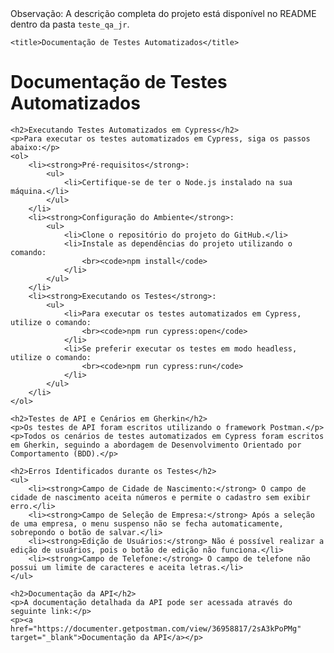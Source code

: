<!DOCTYPE html>
<html lang="pt-br">
<head>
    <meta charset="UTF-8">
    <meta name="viewport" content="width=device-width, initial-scale=1.0">
<span>Observação: A descrição completa do projeto está disponível no README dentro da pasta <code>teste_qa_jr</code>.</span>



    <title>Documentação de Testes Automatizados</title>
</head>
<body>
    <h1>Documentação de Testes Automatizados</h1>

    <h2>Executando Testes Automatizados em Cypress</h2>
    <p>Para executar os testes automatizados em Cypress, siga os passos abaixo:</p>
    <ol>
        <li><strong>Pré-requisitos</strong>:
            <ul>
                <li>Certifique-se de ter o Node.js instalado na sua máquina.</li>
            </ul>
        </li>
        <li><strong>Configuração do Ambiente</strong>:
            <ul>
                <li>Clone o repositório do projeto do GitHub.</li>
                <li>Instale as dependências do projeto utilizando o comando:
                    <br><code>npm install</code>
                </li>
            </ul>
        </li>
        <li><strong>Executando os Testes</strong>:
            <ul>
                <li>Para executar os testes automatizados em Cypress, utilize o comando:
                    <br><code>npm run cypress:open</code>
                </li>
                <li>Se preferir executar os testes em modo headless, utilize o comando:
                    <br><code>npm run cypress:run</code>
                </li>
            </ul>
        </li>
    </ol>

    <h2>Testes de API e Cenários em Gherkin</h2>
    <p>Os testes de API foram escritos utilizando o framework Postman.</p>
    <p>Todos os cenários de testes automatizados em Cypress foram escritos em Gherkin, seguindo a abordagem de Desenvolvimento Orientado por Comportamento (BDD).</p>

    <h2>Erros Identificados durante os Testes</h2>
    <ul>
        <li><strong>Campo de Cidade de Nascimento:</strong> O campo de cidade de nascimento aceita números e permite o cadastro sem exibir erro.</li>
        <li><strong>Campo de Seleção de Empresa:</strong> Após a seleção de uma empresa, o menu suspenso não se fecha automaticamente, sobrepondo o botão de salvar.</li>
        <li><strong>Edição de Usuários:</strong> Não é possível realizar a edição de usuários, pois o botão de edição não funciona.</li>
        <li><strong>Campo de Telefone:</strong> O campo de telefone não possui um limite de caracteres e aceita letras.</li>
    </ul>

    <h2>Documentação da API</h2>
    <p>A documentação detalhada da API pode ser acessada através do seguinte link:</p>
    <p><a href="https://documenter.getpostman.com/view/36958817/2sA3kPoPMg" target="_blank">Documentação da API</a></p>

</body>
</html>
